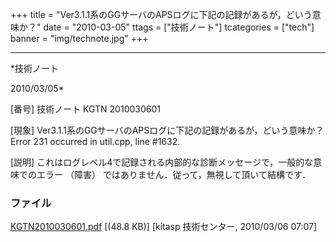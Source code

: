 ﻿+++
title = "Ver3.1.1系のGGサーバのAPSログに下記の記録があるが，どいう意味か？"
date = "2010-03-05"
ttags = ["技術ノート"]
tcategories = ["tech"]
banner = "img/technote.jpg"
+++

-----------------------------------------------------------------------------------------------------------------------------

*技術ノート

2010/03/05*


[番号]
技術ノート KGTN 2010030601

[現象]
Ver3.1.1系のGGサーバのAPSログに下記の記録があるが，どいう意味か？
Error 231 occurred in util.cpp, line #1632.

[説明]
これはログレベル4で記録される内部的な診断メッセージで，一般的な意味でのエラー
（障害） ではありません．従って，無視して頂いて結構です．


### ファイル

 
 


[KGTN2010030601.pdf](http://techreport.kitasp.net/attachments/download/84/KGTN2010030601.pdf)
 [(48.8 KB)] [kitasp 技術センター, 2010/03/06
07:07]


 


 

